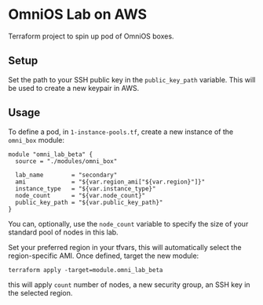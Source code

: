 OmniOS Lab on AWS
===

Terraform project to spin up pod of OmniOS boxes.

Setup
---

Set the path to your SSH public key in the `public_key_path` variable. This will be used to create a new keypair in AWS.

Usage
---

To define a pod, in `1-instance-pools.tf`, create a new instance of the `omni_box` module:

```
module "omni_lab_beta" {
  source = "./modules/omni_box"

  lab_name        = "secondary"
  ami             = "${var.region_ami["${var.region}"]}"
  instance_type   = "${var.instance_type}"
  node_count      = "${var.node_count}"
  public_key_path = "${var.public_key_path}"
}
```

You can, optionally, use the `node_count` variable to specify the size of your standard pool of nodes in this lab. 

Set your preferred region in your tfvars, this will automatically select the region-specific AMI. Once defined, target the new module:

```
terraform apply -target=module.omni_lab_beta
```

this will apply `count` number of nodes, a new security group, an SSH key in the selected region.
